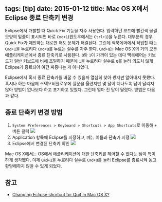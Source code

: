 tags: [tip]
date: 2015-01-12
title: Mac OS X에서 Eclipse 종료 단축키 변경
---
Eclipse에서 개발할 때 Quick Fix 기능을 자주 사용한다. 입력하던 코드에 빨간색 물결 모양의 밑줄이 표시되면 바로 `Cmd+1`(윈도우에서는 `Ctrl+1`)을 누른다. 대부분의 경우 Quick Fix가 제안하는 대로만 해도 문제가 해결된다. 그런데 맥북에어에서 작업할 때는 `Cmd+1`을 누르려다 `Cmd+Q`를 누르는 실수를 자주 한다. `Cmd+Q`는 Mac OS X의 거의 모든 애플리케이션에서 종료 단축키로 사용된다. `Q`와 `1`이 가까이 있는 데다 맥북에어는 키보드가 일반 키보드에 비해 조밀하기 때문에 `1`을 누르려다 실수로 `Q`를 눌러 의도치 않게 Eclipse가 종료되어 여간 짜증나는 게 아니었다.<!--more-->

Eclipse에서 혹시 종료 단축키를 바꿀 수 있을까 열심히 찾아 봤지만 알아내지 못했다. 혹시나 하는 마음에 스택오버플로우에 질문을 올렸지만 몇 달이 지나도록 답이 달리지 않아 방법이 없나보다 하고 포기하고 있었다. 그런데 얼마 전 답이 달렸다. 방법은 다음과 같다.

## 종료 단축키 변경 방법

1. `System Preferences > Keyboard > Shortcuts > App Shortcuts`로 이동해 `+` 버튼 클릭
![](1.png)
2. Application 항목에 Eclipse를 지정하고, 메뉴 이름과 단축키 지정
![](2.png)
3. Eclipse에서 변경된 단축키 확인
![](3.png)

Mac OS X에서는 OS에서 애플리케이션에 대한 단축키를 제어할 수 있다는 점이 특이하게 생각됐다. 이제 `Cmd+1`을 누르려다 실수로 `Cmd+Q`를 눌러 Eclipse를 종료시켜 놓고 황당해하지 않을 수 있게 되었다.

## 참고
* [Changing Eclipse shortcut for Quit in Mac OS X?](http://stackoverflow.com/questions/25635164/changing-eclipse-shortcut-for-quit-in-mac-os-x/27887306#27887306)

